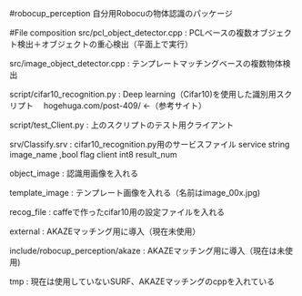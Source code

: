 #robocup_perception
自分用Robocuの物体認識のパッケージ

#File composition
src/pcl_object_detector.cpp : PCLベースの複数オブジェクト検出＋オブジェクトの重心検出（平面上で実行）

src/image_object_detector.cpp : テンプレートマッチングベースの複数物体検出

script/cifar10_recognition.py : Deep learning（Cifar10)を使用した識別用スクリプト　
hogehuga.com/post-409/ <-（参考サイト）

script/test_Client.py : 上のスクリプトのテスト用クライアント

srv/Classify.srv : cifar10_recognition.py用のサービスファイル
service  string image_name ,bool flag
client   int8 result_num

object_image : 認識用画像を入れる

template_image : テンプレート画像を入れる（名前はimage_00x.jpg)

recog_file : caffeで作ったcifar10用の設定ファイルを入れる

external : AKAZEマッチング用に導入（現在未使用）

include/robocup_perception/akaze : AKAZEマッチング用に導入（現在は未使用)

tmp : 現在は使用していないSURF、AKAZEマッチングのcppを入れている
